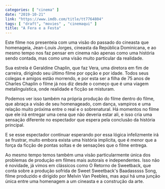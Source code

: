 ```yaml
---
categories: [ "cinema" ]
date: "2019-10-21"
link: "https://www.imdb.com/title/tt7764804"
tags: [ "draft", "movies" , "cinemaqui" ]
title: "A Fera e a Festa"
---
```

Este filme nos presenteia com uma visão do passado do cineasta que homenageia, Jean-Louis Jorges, cineasta da República Dominicana, e ao mesmo tempo nos faz pensar em cinema não apenas como uma história sendo contada, mas como uma visão muito particular da realidade.

Sua estrela é Geraldine Chaplin, que faz Vera, uma diretora em fim de carreira, dirigindo seu último filme por opção e por idade. Todos seus colegas e amigos estão morrendo, e por esta ser a filha de 75 anos de Charles Chaplin o filme já nos diz desde o começo que é uma viagem metalinguística, onde realidade e ficção se misturam.

Podemos ver isso também na própria produção do filme dentro do filme, que abraça a visão de seu homenageado, com dança, vampiros e uma relação muito próxima entre o real e o sobrenatural. Há momentos no filme que ele irá entregar uma cena que não deveria estar ali, e isso cria uma sensação diferente no espectador que espera pela conclusão da história principal.

E se esse espectador continuar esperando por essa lógica infelizmente irá se frustrar, muito embora exista uma história implícita, que é menor que a força da ficção de pontas soltas e de sensações que o filme entrega.

Ao mesmo tempo temos também uma visão particularmente única dos problemas de produção em filmes mais autorais e independentes. Isso não é novidade, já vimos em clássicos como O Retorno de Sweetback, que conta sobre a produção sofrida de Sweet Sweetback's Baadasssss Song, filme produzido e dirigido por Melvin Van Peebles, mas aqui há uma junção única entre uma homenagem a um cineasta e a construção da arte.
